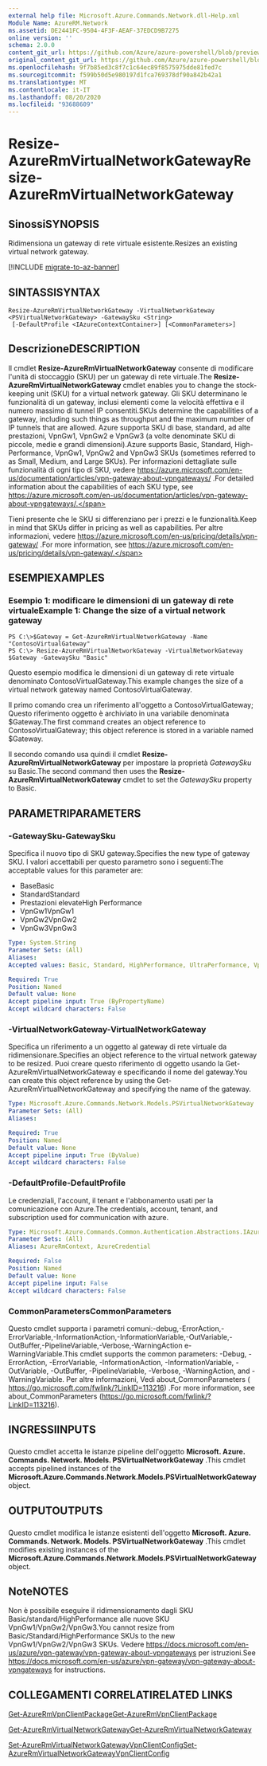 ```yaml
---
external help file: Microsoft.Azure.Commands.Network.dll-Help.xml
Module Name: AzureRM.Network
ms.assetid: DE2441FC-9504-4F3F-AEAF-37EDCD9B7275
online version: ''
schema: 2.0.0
content_git_url: https://github.com/Azure/azure-powershell/blob/preview/src/ResourceManager/Network/Commands.Network/help/Resize-AzureRmVirtualNetworkGateway.md
original_content_git_url: https://github.com/Azure/azure-powershell/blob/preview/src/ResourceManager/Network/Commands.Network/help/Resize-AzureRmVirtualNetworkGateway.md
ms.openlocfilehash: 9f7b85ed3c8f7c1c64ec89f8575975dde81fed7c
ms.sourcegitcommit: f599b50d5e980197d1fca769378df90a842b42a1
ms.translationtype: MT
ms.contentlocale: it-IT
ms.lasthandoff: 08/20/2020
ms.locfileid: "93688609"
---
```

# <span data-ttu-id="5c5ff-101">Resize-AzureRmVirtualNetworkGateway</span><span class="sxs-lookup"><span data-stu-id="5c5ff-101">Resize-AzureRmVirtualNetworkGateway</span></span>

## <span data-ttu-id="5c5ff-102">Sinossi</span><span class="sxs-lookup"><span data-stu-id="5c5ff-102">SYNOPSIS</span></span>
<span data-ttu-id="5c5ff-103">Ridimensiona un gateway di rete virtuale esistente.</span><span class="sxs-lookup"><span data-stu-id="5c5ff-103">Resizes an existing virtual network gateway.</span></span>

[!INCLUDE [migrate-to-az-banner](../../includes/migrate-to-az-banner.md)]

## <span data-ttu-id="5c5ff-104">SINTASSI</span><span class="sxs-lookup"><span data-stu-id="5c5ff-104">SYNTAX</span></span>

```
Resize-AzureRmVirtualNetworkGateway -VirtualNetworkGateway <PSVirtualNetworkGateway> -GatewaySku <String>
 [-DefaultProfile <IAzureContextContainer>] [<CommonParameters>]
```

## <span data-ttu-id="5c5ff-105">Descrizione</span><span class="sxs-lookup"><span data-stu-id="5c5ff-105">DESCRIPTION</span></span>
<span data-ttu-id="5c5ff-106">Il cmdlet **Resize-AzureRmVirtualNetworkGateway** consente di modificare l'unità di stoccaggio (SKU) per un gateway di rete virtuale.</span><span class="sxs-lookup"><span data-stu-id="5c5ff-106">The **Resize-AzureRmVirtualNetworkGateway** cmdlet enables you to change the stock-keeping unit (SKU) for a virtual network gateway.</span></span>
<span data-ttu-id="5c5ff-107">Gli SKU determinano le funzionalità di un gateway, inclusi elementi come la velocità effettiva e il numero massimo di tunnel IP consentiti.</span><span class="sxs-lookup"><span data-stu-id="5c5ff-107">SKUs determine the capabilities of a gateway, including such things as throughput and the maximum number of IP tunnels that are allowed.</span></span>
<span data-ttu-id="5c5ff-108">Azure supporta SKU di base, standard, ad alte prestazioni, VpnGw1, VpnGw2 e VpnGw3 (a volte denominate SKU di piccole, medie e grandi dimensioni).</span><span class="sxs-lookup"><span data-stu-id="5c5ff-108">Azure supports Basic, Standard, High-Performance, VpnGw1, VpnGw2 and VpnGw3 SKUs (sometimes referred to as Small, Medium, and Large SKUs).</span></span>
<span data-ttu-id="5c5ff-109">Per informazioni dettagliate sulle funzionalità di ogni tipo di SKU, vedere https://azure.microsoft.com/en-us/documentation/articles/vpn-gateway-about-vpngateways/ .</span><span class="sxs-lookup"><span data-stu-id="5c5ff-109">For detailed information about the capabilities of each SKU type, see https://azure.microsoft.com/en-us/documentation/articles/vpn-gateway-about-vpngateways/.</span></span>

<span data-ttu-id="5c5ff-110">Tieni presente che le SKU si differenziano per i prezzi e le funzionalità.</span><span class="sxs-lookup"><span data-stu-id="5c5ff-110">Keep in mind that SKUs differ in pricing as well as capabilities.</span></span>
<span data-ttu-id="5c5ff-111">Per altre informazioni, vedere https://azure.microsoft.com/en-us/pricing/details/vpn-gateway/ .</span><span class="sxs-lookup"><span data-stu-id="5c5ff-111">For more information, see https://azure.microsoft.com/en-us/pricing/details/vpn-gateway/.</span></span>

## <span data-ttu-id="5c5ff-112">ESEMPI</span><span class="sxs-lookup"><span data-stu-id="5c5ff-112">EXAMPLES</span></span>

### <span data-ttu-id="5c5ff-113">Esempio 1: modificare le dimensioni di un gateway di rete virtuale</span><span class="sxs-lookup"><span data-stu-id="5c5ff-113">Example 1: Change the size of a virtual network gateway</span></span>
```
PS C:\>$Gateway = Get-AzureRmVirtualNetworkGateway -Name "ContosoVirtualGateway"
PS C:\> Resize-AzureRmVirtualNetworkGateway -VirtualNetworkGateway $Gateway -GatewaySku "Basic"
```

<span data-ttu-id="5c5ff-114">Questo esempio modifica le dimensioni di un gateway di rete virtuale denominato ContosoVirtualGateway.</span><span class="sxs-lookup"><span data-stu-id="5c5ff-114">This example changes the size of a virtual network gateway named ContosoVirtualGateway.</span></span>

<span data-ttu-id="5c5ff-115">Il primo comando crea un riferimento all'oggetto a ContosoVirtualGateway; Questo riferimento oggetto è archiviato in una variabile denominata $Gateway.</span><span class="sxs-lookup"><span data-stu-id="5c5ff-115">The first command creates an object reference to ContosoVirtualGateway; this object reference is stored in a variable named $Gateway.</span></span>

<span data-ttu-id="5c5ff-116">Il secondo comando usa quindi il cmdlet **Resize-AzureRmVirtualNetworkGateway** per impostare la proprietà *GatewaySku* su Basic.</span><span class="sxs-lookup"><span data-stu-id="5c5ff-116">The second command then uses the **Resize-AzureRmVirtualNetworkGateway** cmdlet to set the *GatewaySku* property to Basic.</span></span>

## <span data-ttu-id="5c5ff-117">PARAMETRI</span><span class="sxs-lookup"><span data-stu-id="5c5ff-117">PARAMETERS</span></span>

### <span data-ttu-id="5c5ff-118">-GatewaySku</span><span class="sxs-lookup"><span data-stu-id="5c5ff-118">-GatewaySku</span></span>
<span data-ttu-id="5c5ff-119">Specifica il nuovo tipo di SKU gateway.</span><span class="sxs-lookup"><span data-stu-id="5c5ff-119">Specifies the new type of gateway SKU.</span></span>
<span data-ttu-id="5c5ff-120">I valori accettabili per questo parametro sono i seguenti:</span><span class="sxs-lookup"><span data-stu-id="5c5ff-120">The acceptable values for this parameter are:</span></span>

- <span data-ttu-id="5c5ff-121">Base</span><span class="sxs-lookup"><span data-stu-id="5c5ff-121">Basic</span></span>
- <span data-ttu-id="5c5ff-122">Standard</span><span class="sxs-lookup"><span data-stu-id="5c5ff-122">Standard</span></span>
- <span data-ttu-id="5c5ff-123">Prestazioni elevate</span><span class="sxs-lookup"><span data-stu-id="5c5ff-123">High Performance</span></span>
- <span data-ttu-id="5c5ff-124">VpnGw1</span><span class="sxs-lookup"><span data-stu-id="5c5ff-124">VpnGw1</span></span>
- <span data-ttu-id="5c5ff-125">VpnGw2</span><span class="sxs-lookup"><span data-stu-id="5c5ff-125">VpnGw2</span></span>
- <span data-ttu-id="5c5ff-126">VpnGw3</span><span class="sxs-lookup"><span data-stu-id="5c5ff-126">VpnGw3</span></span>

```yaml
Type: System.String
Parameter Sets: (All)
Aliases: 
Accepted values: Basic, Standard, HighPerformance, UltraPerformance, VpnGw1, VpnGw2, VpnGw3

Required: True
Position: Named
Default value: None
Accept pipeline input: True (ByPropertyName)
Accept wildcard characters: False
```

### <span data-ttu-id="5c5ff-127">-VirtualNetworkGateway</span><span class="sxs-lookup"><span data-stu-id="5c5ff-127">-VirtualNetworkGateway</span></span>
<span data-ttu-id="5c5ff-128">Specifica un riferimento a un oggetto al gateway di rete virtuale da ridimensionare.</span><span class="sxs-lookup"><span data-stu-id="5c5ff-128">Specifies an object reference to the virtual network gateway to be resized.</span></span>
<span data-ttu-id="5c5ff-129">Puoi creare questo riferimento di oggetto usando la Get-AzureRmVirtualNetworkGateway e specificando il nome del gateway.</span><span class="sxs-lookup"><span data-stu-id="5c5ff-129">You can create this object reference by using the Get-AzureRmVirtualNetworkGateway and specifying the name of the gateway.</span></span>

```yaml
Type: Microsoft.Azure.Commands.Network.Models.PSVirtualNetworkGateway
Parameter Sets: (All)
Aliases: 

Required: True
Position: Named
Default value: None
Accept pipeline input: True (ByValue)
Accept wildcard characters: False
```

### <span data-ttu-id="5c5ff-130">-DefaultProfile</span><span class="sxs-lookup"><span data-stu-id="5c5ff-130">-DefaultProfile</span></span>
<span data-ttu-id="5c5ff-131">Le credenziali, l'account, il tenant e l'abbonamento usati per la comunicazione con Azure.</span><span class="sxs-lookup"><span data-stu-id="5c5ff-131">The credentials, account, tenant, and subscription used for communication with azure.</span></span>

```yaml
Type: Microsoft.Azure.Commands.Common.Authentication.Abstractions.IAzureContextContainer
Parameter Sets: (All)
Aliases: AzureRmContext, AzureCredential

Required: False
Position: Named
Default value: None
Accept pipeline input: False
Accept wildcard characters: False
```

### <span data-ttu-id="5c5ff-132">CommonParameters</span><span class="sxs-lookup"><span data-stu-id="5c5ff-132">CommonParameters</span></span>
<span data-ttu-id="5c5ff-133">Questo cmdlet supporta i parametri comuni:-debug,-ErrorAction,-ErrorVariable,-InformationAction,-InformationVariable,-OutVariable,-OutBuffer,-PipelineVariable,-Verbose,-WarningAction e-WarningVariable.</span><span class="sxs-lookup"><span data-stu-id="5c5ff-133">This cmdlet supports the common parameters: -Debug, -ErrorAction, -ErrorVariable, -InformationAction, -InformationVariable, -OutVariable, -OutBuffer, -PipelineVariable, -Verbose, -WarningAction, and -WarningVariable.</span></span> <span data-ttu-id="5c5ff-134">Per altre informazioni, Vedi about_CommonParameters ( https://go.microsoft.com/fwlink/?LinkID=113216) .</span><span class="sxs-lookup"><span data-stu-id="5c5ff-134">For more information, see about_CommonParameters (https://go.microsoft.com/fwlink/?LinkID=113216).</span></span>

## <span data-ttu-id="5c5ff-135">INGRESSI</span><span class="sxs-lookup"><span data-stu-id="5c5ff-135">INPUTS</span></span>

###  
<span data-ttu-id="5c5ff-136">Questo cmdlet accetta le istanze pipeline dell'oggetto **Microsoft. Azure. Commands. Network. Models. PSVirtualNetworkGateway** .</span><span class="sxs-lookup"><span data-stu-id="5c5ff-136">This cmdlet accepts pipelined instances of the **Microsoft.Azure.Commands.Network.Models.PSVirtualNetworkGateway** object.</span></span>

## <span data-ttu-id="5c5ff-137">OUTPUT</span><span class="sxs-lookup"><span data-stu-id="5c5ff-137">OUTPUTS</span></span>

###  
<span data-ttu-id="5c5ff-138">Questo cmdlet modifica le istanze esistenti dell'oggetto **Microsoft. Azure. Commands. Network. Models. PSVirtualNetworkGateway** .</span><span class="sxs-lookup"><span data-stu-id="5c5ff-138">This cmdlet modifies existing instances of the **Microsoft.Azure.Commands.Network.Models.PSVirtualNetworkGateway** object.</span></span>

## <span data-ttu-id="5c5ff-139">Note</span><span class="sxs-lookup"><span data-stu-id="5c5ff-139">NOTES</span></span>
<span data-ttu-id="5c5ff-140">Non è possibile eseguire il ridimensionamento dagli SKU Basic/standard/HighPerformance alle nuove SKU VpnGw1/VpnGw2/VpnGw3.</span><span class="sxs-lookup"><span data-stu-id="5c5ff-140">You cannot resize from Basic/Standard/HighPerformance SKUs to the new VpnGw1/VpnGw2/VpnGw3 SKUs.</span></span> <span data-ttu-id="5c5ff-141">Vedere https://docs.microsoft.com/en-us/azure/vpn-gateway/vpn-gateway-about-vpngateways per istruzioni.</span><span class="sxs-lookup"><span data-stu-id="5c5ff-141">See https://docs.microsoft.com/en-us/azure/vpn-gateway/vpn-gateway-about-vpngateways for instructions.</span></span>

## <span data-ttu-id="5c5ff-142">COLLEGAMENTI CORRELATI</span><span class="sxs-lookup"><span data-stu-id="5c5ff-142">RELATED LINKS</span></span>

[<span data-ttu-id="5c5ff-143">Get-AzureRmVpnClientPackage</span><span class="sxs-lookup"><span data-stu-id="5c5ff-143">Get-AzureRmVpnClientPackage</span></span>](./Get-AzureRmVpnClientPackage.md)

[<span data-ttu-id="5c5ff-144">Get-AzureRmVirtualNetworkGateway</span><span class="sxs-lookup"><span data-stu-id="5c5ff-144">Get-AzureRmVirtualNetworkGateway</span></span>](./Get-AzureRmVirtualNetworkGateway.md)

[<span data-ttu-id="5c5ff-145">Set-AzureRmVirtualNetworkGatewayVpnClientConfig</span><span class="sxs-lookup"><span data-stu-id="5c5ff-145">Set-AzureRmVirtualNetworkGatewayVpnClientConfig</span></span>](./Set-AzureRmVirtualNetworkGatewayVpnClientConfig.md)



